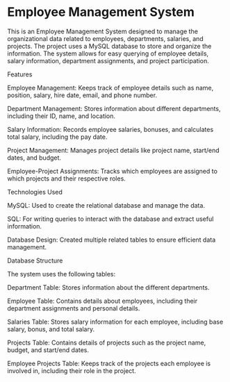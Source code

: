 # Employee Management System
This is an Employee Management System designed to manage the organizational data related to employees, departments, salaries, and projects. The project uses a MySQL database to store and organize the information. The system allows for easy querying of employee details, salary information, department assignments, and project participation.

Features


Employee Management: Keeps track of employee details such as name, position, salary, hire date, email, and phone number.

Department Management: Stores information about different departments, including their ID, name, and location.

Salary Information: Records employee salaries, bonuses, and calculates total salary, including the pay date.

Project Management: Manages project details like project name, start/end dates, and budget.

Employee-Project Assignments: Tracks which employees are assigned to which projects and their respective roles.


Technologies Used


MySQL: Used to create the relational database and manage the data.

SQL: For writing queries to interact with the database and extract useful information.

Database Design: Created multiple related tables to ensure efficient data management.

Database Structure



The system uses the following tables:


Department Table: Stores information about the different departments.

Employee Table: Contains details about employees, including their department assignments and personal details.

Salaries Table: Stores salary information for each employee, including base salary, bonus, and total salary.

Projects Table: Contains details of projects such as the project name, budget, and start/end dates.

Employee Projects Table: Keeps track of the projects each employee is involved in, including their role in the project.
